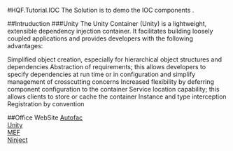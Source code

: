 #HQF.Tutorial.IOC
The Solution is to demo the IOC components .

##Intruduction
###Unity
The Unity Container (Unity) is a lightweight, extensible dependency injection container. It facilitates building loosely coupled applications and provides developers with the following advantages:

Simplified object creation, especially for hierarchical object structures and dependencies
Abstraction of requirements; this allows developers to specify dependencies at run time or in configuration and simplify management of crosscutting concerns
Increased flexibility by deferring component configuration to the container
Service location capability; this allows clients to store or cache the container
Instance and type interception
Registration by convention



##Office WebSite
[Autofac](http://autofac.org/)  
[Unity](https://unity.codeplex.com/)   
[MEF](https://mef.codeplex.com/)    
[Ninject](http://www.ninject.org/)    